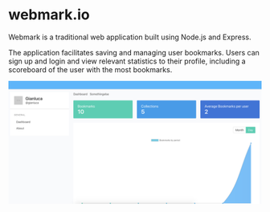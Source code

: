 # webmark.io
Webmark is a traditional web application built using Node.js and Express.

The application facilitates saving and managing user bookmarks. Users can sign up and login
and view relevant statistics to their profile, including a scoreboard of the user with the most
bookmarks.

![](/webmark.png)
